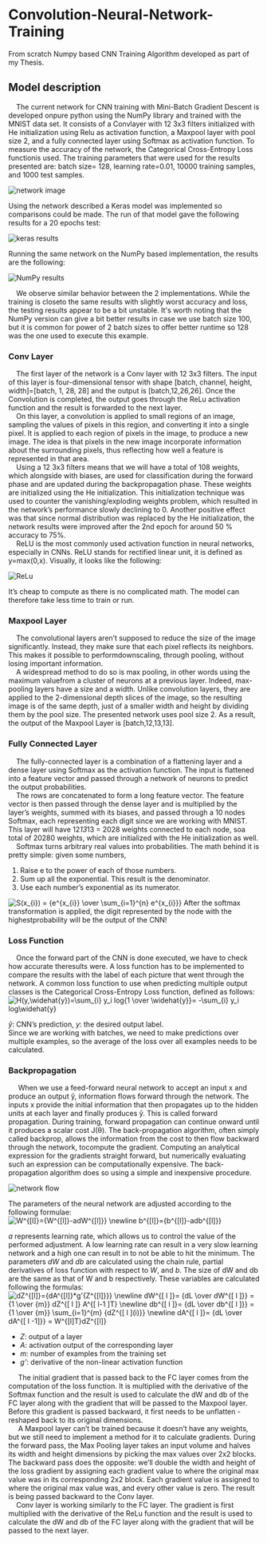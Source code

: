 # Convolution-Neural-Network-Training
  From scratch Numpy based CNN Training Algorithm developed as part of my Thesis.

## Model description

 &nbsp;&nbsp;&nbsp;&nbsp;The current network for CNN training with Mini-Batch Gradient Descent is developed onpure python using the NumPy library and trained with the MNIST data set. It consists of a Convlayer with 12 3x3 filters initialized with He initialization using Relu as activation function, a Maxpool layer with pool size 2, and a fully connected layer using Softmax as activation function. To measure the accuracy of the network, the Categorical Cross-Entropy Loss functionis used. The training parameters that were used for the results presented are: batch size= 128, learning rate=0.01, 10000 training samples, and 1000 test samples. 

![network image](https://github.com/gflengas/Convolution-Neural-Network-Training/blob/master/pictuers/pic1.png)

Using the network described a Keras model was implemented so comparisons could be made. The run of that model gave the following results for a 20 epochs test: 

![keras results](https://github.com/gflengas/Convolution-Neural-Network-Training/blob/master/pictuers/pic2.png)

Running the same network on the NumPy based implementation, the results are the following: 

![NumPy results](https://github.com/gflengas/Convolution-Neural-Network-Training/blob/master/pictuers/pic3.png)

 &nbsp;&nbsp;&nbsp;&nbsp;We observe similar behavior between the 2 implementations. While the training is closeto the same results with slightly worst accuracy and loss, the testing results appear to be a bit unstable. It's worth noting that the NumPy version can give a bit better results in case we use batch size 100, but it is common for power of 2 batch sizes to offer better runtime so 128 was the one used to execute this example.
### Conv Layer
 &nbsp;&nbsp;&nbsp;&nbsp;The first layer of the network is a Conv layer with 12 3x3 filters. The input of this layer is four-dimensional tensor with shape [batch, channel, height, width]=[batch, 1, 28, 28] and the output is [batch,12,26,26]. Once the Convolution is completed, the output goes through the ReLu activation function and the result is forwarded to the next layer.<br/>
 &nbsp;&nbsp;&nbsp;&nbsp;On this layer, a convolution is applied to small regions of an image, sampling the values of pixels in this region, and converting it into a single pixel. It is applied to each region of pixels in the image, to produce a new image. The idea is that pixels in the new image incorporate information about the surrounding pixels, thus reflecting how well a feature is represented in that area.<br/>
 &nbsp;&nbsp;&nbsp;&nbsp;Using a 12 3x3 filters means that we will have a total of 108 weights, which alongside with biases, are used for classification during the forward phase and are updated during the backpropagation phase. These weights are initialized using the He initialization. This initialization technique was used to counter the vanishing/exploding weights problem, which resulted in the network’s performance slowly declining to 0. Another positive effect was that since normal distribution was replaced by the He initialization, the network results were improved after the 2nd epoch for around 50 % accuracy to 75%.<br/>
 &nbsp;&nbsp;&nbsp;&nbsp;ReLU is the most commonly used activation function in neural networks, especially in CNNs. ReLU stands for rectified linear unit, it is defined as y=max(0,x). Visually, it looks like the following:<br/>
 
![ReLu](https://github.com/gflengas/Convolution-Neural-Network-Training/blob/master/pictuers/pic4.png)

It’s cheap to compute as there is no complicated math. The model can therefore take less time to train or run. 
### Maxpool Layer
 &nbsp;&nbsp;&nbsp;&nbsp;The convolutional layers aren’t supposed to reduce the size of the image significantly. Instead, they make sure that each pixel reflects its neighbors. This makes it possible to performdownscaling, through pooling, without losing important information.<br/>
 &nbsp;&nbsp;&nbsp;&nbsp;A widespread method to do so is max pooling, in other words using the maximum valuefrom a cluster of neurons at a previous layer. Indeed, max-pooling layers have a size and a width. Unlike convolution layers, they are applied to the 2-dimensional depth slices of the image, so the resulting image is of the same depth, just of a smaller width and height by dividing them by the pool size. The presented network uses pool size 2. As a result, the output of the Maxpool Layer is [batch,12,13,13].
### Fully Connected Layer
 &nbsp;&nbsp;&nbsp;&nbsp;The fully-connected layer is a combination of a flattening layer and a dense layer using Softmax as the activation function. The input is flattened into a feature vector and passed through a network of neurons to predict the output probabilities.<br/>
 &nbsp;&nbsp;&nbsp;&nbsp;The rows are concatenated to form a long feature vector. The feature vector is then passed through the dense layer and is multiplied by the layer’s weights, summed with its biases, and passed through a 10 nodes Softmax, each representing each digit since we are working with MNIST. This layer will have 12*13*13 = 2028 weights connected to each node, soa total of 20280 weights, which are initialized with the He initialization as well.<br/>
 &nbsp;&nbsp;&nbsp;&nbsp;Softmax turns arbitrary real values into probabilities. The math behind it is pretty simple: given some numbers,
1. Raise e to the power of each of those numbers. 
2. Sum up all the exponential. This result is the denominator. 
3. Use each number’s exponential as its numerator. 
<img src="https://latex.codecogs.com/gif.latex?S(x_{i})&space;=&space;{e^{x_{i}}&space;\over&space;\sum_{i=1}^{n}&space;e^{x_{i}}}" title="S(x_{i}) = {e^{x_{i}} \over \sum_{i=1}^{n} e^{x_{i}}}" />
After the softmax transformation is applied, the digit represented by the node with the highestprobability will be the output of the CNN!

### Loss Function
 &nbsp;&nbsp;&nbsp;&nbsp;Once the forward part of the CNN is done executed, we have to check how accurate theresults were. A loss function has to be implemented to compare the results with the label of each picture that went through the network. A common loss function to use when predicting multiple output classes is the Categorical Cross-Entropy Loss function, defined as follows:<br/>
 <img src="https://latex.codecogs.com/gif.latex?H(y,\widehat{y})=\sum_{i}&space;y_i&space;log{1&space;\over&space;\widehat{y}}=&space;-\sum_{i}&space;y_i&space;log\widehat{y}" title="H(y,\widehat{y})=\sum_{i} y_i log{1 \over \widehat{y}}= -\sum_{i} y_i log\widehat{y}" />
 
*ŷ*: CNN’s prediction, *y*: the desired output label.<br/>
Since we are working with batches, we need to make predictions over multiple examples,  so the average of the loss over all examples needs to be calculated. 

### Backpropagation
 &nbsp;&nbsp;&nbsp;&nbsp; When we use a feed-forward neural network to accept an input x and produce an output ŷ, information flows forward through the network. The inputs x provide the initial information that then propagates up to the hidden units at each layer and finally produces ŷ. This is called forward propagation. During training, forward propagation can continue onward until it produces a scalar cost J(θ). The back-propagation algorithm, often simply called backprop, allows the information from the cost to then flow backward through the network, tocompute the gradient. Computing an analytical expression for the gradients straight forward, but numerically evaluating such an expression can be computationally expensive. The back-propagation algorithm does so using a simple and inexpensive procedure.<br/>
 
![network flow](https://github.com/gflengas/Convolution-Neural-Network-Training/blob/master/pictuers/pic5.png)

 The parameters of the neural network are adjusted according to the following formulae:<br/>
<img src="https://latex.codecogs.com/gif.latex?W^{[l]}={W^{[l]}-adW^{[l]}}&space;\newline&space;b^{[l]}={b^{[l]}-adb^{[l]}}" title="W^{[l]}={W^{[l]}-adW^{[l]}} \newline b^{[l]}={b^{[l]}-adb^{[l]}}" />

*a* represents learning rate, which allows us to control the value of the performed adjustment. A low learning rate can result in a very slow learning network and a high one can result in to not be able to hit the minimum. The parameters *dW* and *db* are calculated using the chain rule, partial derivatives of loss function with respect to *W*, and *b*. The size of dW and db are the same as that of W and b respectively. These variables are calculated following the formulas:<br/>
<img src="https://latex.codecogs.com/gif.latex?dZ^{[l]}={dA^{[l]}*g'{Z^{[l]}}}&space;\newline&space;dW^{[&space;l&space;]}=&space;{dL&space;\over&space;dW^{[&space;l&space;]}}&space;=&space;{1&space;\over&space;{m}}&space;dZ^{[&space;l&space;]}&space;A^{[&space;l-1&space;]T}&space;\newline&space;db^{[&space;l&space;]}=&space;{dL&space;\over&space;db^{[&space;l&space;]}}&space;=&space;{1&space;\over&space;{m}}&space;\sum_{i=1}^{m}&space;{dZ^{[&space;l&space;](i)}}&space;\newline&space;dA^{[&space;l&space;]}=&space;{dL&space;\over&space;dA^{[&space;l&space;-1]}}&space;=&space;W^{[l]T}dZ^{[l]}" title="dZ^{[l]}={dA^{[l]}*g'{Z^{[l]}}} \newline dW^{[ l ]}= {dL \over dW^{[ l ]}} = {1 \over {m}} dZ^{[ l ]} A^{[ l-1 ]T} \newline db^{[ l ]}= {dL \over db^{[ l ]}} = {1 \over {m}} \sum_{i=1}^{m} {dZ^{[ l ](i)}} \newline dA^{[ l ]}= {dL \over dA^{[ l -1]}} = W^{[l]T}dZ^{[l]}" />
* *Z*: output of a layer
* *A*: activation output of the corresponding layer 
* *m*: number of examples from the training set 
* *g’*: derivative of the non-linear activation function

 &nbsp;&nbsp;&nbsp;&nbsp; The initial gradient that is passed back to the FC layer comes from the computation of the loss function. It is multiplied with the derivative of the Softmax function and the result is used to calculate the dW and db of the FC layer along with the gradient that will be passed to the Maxpool layer. Before this gradient is passed backward, it first needs to be unflatten - reshaped  back to its original dimensions.<br/>
  &nbsp;&nbsp;&nbsp;&nbsp; A Maxpool layer can’t be trained because it doesn’t have any weights, but we still need to implement a method for it to calculate gradients. During the forward pass, the Max Pooling layer takes an input volume and halves its width and height dimensions by picking the max values over 2x2 blocks. The backward pass does the opposite: we’ll double the width and height of the loss gradient by assigning each gradient value to where the original max value was in its corresponding 2x2 block. Each gradient value is assigned to where the original max value was, and every other value is zero. The result is being passed backward to the Conv layer.<br/>
  &nbsp;&nbsp;&nbsp;&nbsp;Conv layer is working similarly to the FC layer. The gradient is first multiplied with the derivative of the ReLu function and the result is used to calculate the dW and db of the FC layer along with the gradient that will be passed to the next layer.
